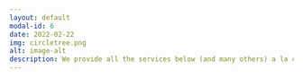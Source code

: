 ```yaml
---
layout: default
modal-id: 6
date: 2022-02-22
img: circletree.png
alt: image-alt
description: We provide all the services below (and many others) a la carte. Contact us today with your needs and we will provide realistic solutions. We will work with you to gather requirements based on your input and document gaps between the current state and desired future state. We then suggest solutions after confirming feasibility with stakeholders.
---
```

